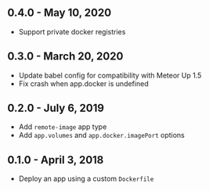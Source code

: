 ## 0.4.0 - May 10, 2020

- Support private docker registries

## 0.3.0 - March 20, 2020

- Update babel config for compatibility with Meteor Up 1.5
- Fix crash when app.docker is undefined

## 0.2.0 - July 6, 2019

- Add `remote-image` app type
- Add `app.volumes` and `app.docker.imagePort` options

## 0.1.0 - April 3, 2018

- Deploy an app using a custom `Dockerfile`
